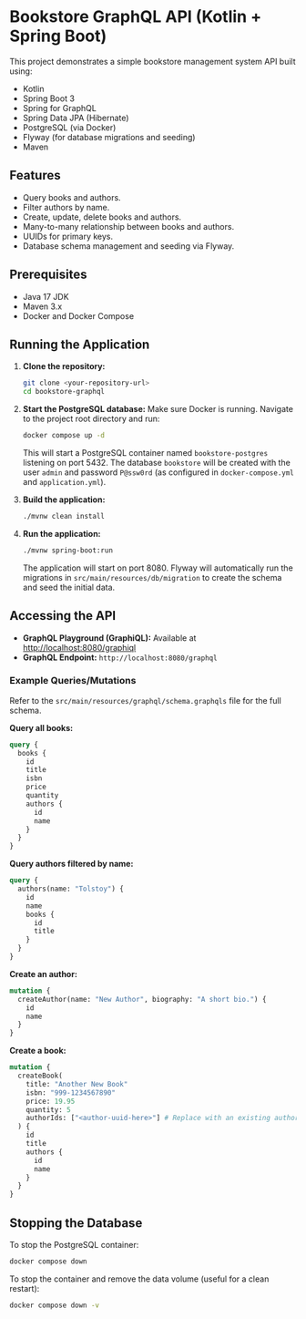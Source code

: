 # Bookstore GraphQL API (Kotlin + Spring Boot)

This project demonstrates a simple bookstore management system API built using:

*   Kotlin
*   Spring Boot 3
*   Spring for GraphQL
*   Spring Data JPA (Hibernate)
*   PostgreSQL (via Docker)
*   Flyway (for database migrations and seeding)
*   Maven

## Features

*   Query books and authors.
*   Filter authors by name.
*   Create, update, delete books and authors.
*   Many-to-many relationship between books and authors.
*   UUIDs for primary keys.
*   Database schema management and seeding via Flyway.

## Prerequisites

*   Java 17 JDK
*   Maven 3.x
*   Docker and Docker Compose

## Running the Application

1.  **Clone the repository:**
    ```bash
    git clone <your-repository-url>
    cd bookstore-graphql
    ```

2.  **Start the PostgreSQL database:**
    Make sure Docker is running. Navigate to the project root directory and run:
    ```bash
    docker compose up -d
    ```
    This will start a PostgreSQL container named `bookstore-postgres` listening on port 5432. The database `bookstore` will be created with the user `admin` and password `P@ssw0rd` (as configured in `docker-compose.yml` and `application.yml`).

3.  **Build the application:**
    ```bash
    ./mvnw clean install
    ```

4.  **Run the application:**
    ```bash
    ./mvnw spring-boot:run
    ```
    The application will start on port 8080. Flyway will automatically run the migrations in `src/main/resources/db/migration` to create the schema and seed the initial data.

## Accessing the API

*   **GraphQL Playground (GraphiQL):** Available at [http://localhost:8080/graphiql](http://localhost:8080/graphiql)
*   **GraphQL Endpoint:** `http://localhost:8080/graphql`

### Example Queries/Mutations

Refer to the `src/main/resources/graphql/schema.graphqls` file for the full schema.

**Query all books:**
```graphql
query {
  books {
    id
    title
    isbn
    price
    quantity
    authors {
      id
      name
    }
  }
}
```

**Query authors filtered by name:**
```graphql
query {
  authors(name: "Tolstoy") {
    id
    name
    books {
      id
      title
    }
  }
}
```

**Create an author:**
```graphql
mutation {
  createAuthor(name: "New Author", biography: "A short bio.") {
    id
    name
  }
}
```

**Create a book:**
```graphql
mutation {
  createBook(
    title: "Another New Book"
    isbn: "999-1234567890"
    price: 19.95
    quantity: 5
    authorIds: ["<author-uuid-here>"] # Replace with an existing author ID
  ) {
    id
    title
    authors {
      id
      name
    }
  }
}
```

## Stopping the Database

To stop the PostgreSQL container:
```bash
docker compose down
```

To stop the container and remove the data volume (useful for a clean restart):
```bash
docker compose down -v
``` 
